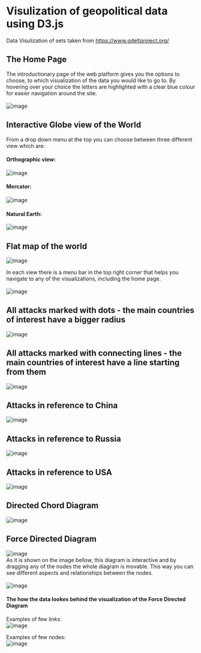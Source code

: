 # Visulization of geopolitical data using D3.js
Data Visulization of sets taken from https://www.gdeltproject.org/


## The Home Page
The introductionary page of the web platform gives you the options to choose, to which visualization of the data you would like to go to. By hovering over your choice the letters are highlighted with a clear blue colour for easier navigation around the site. <br/>
<br/>
![image](https://user-images.githubusercontent.com/38570213/138882206-6f3d9d22-3fdf-40f1-9459-bd8971b2bc60.png)

## Interactive Globe view of the World
From a drop down menu at the top you can choose between three different view which are: <br/>
#### Orthographic view:
![image](https://user-images.githubusercontent.com/38570213/138883252-1ba64f7f-6232-432d-a55d-cdd977179238.png)

#### Mercator:
![image](https://user-images.githubusercontent.com/38570213/138910056-1ddaff69-cd1b-414d-9c4d-070d16b311fd.png)

#### Natural Earth:
![image](https://user-images.githubusercontent.com/38570213/138910040-1f939c89-b035-4870-89a9-21e96a7dcac8.png)


## Flat map of the world
![image](https://user-images.githubusercontent.com/38570213/138883417-aefaa34e-00e7-48bc-b74d-12e545e99e66.png)

In each view there is a menu bar in the top right corner that helps you navigate to any of the visualizations, including the home page. <br/>
<br/>
![image](https://user-images.githubusercontent.com/38570213/138908570-c3736b6a-ce89-4e75-bc6b-3ec4a6083c4e.png)

## All attacks marked with dots - the main countries of interest have a bigger radius
![image](https://user-images.githubusercontent.com/38570213/138911599-7c304ecc-4d73-4236-a12e-59e95bb6a54f.png)

## All attacks marked with connecting lines - the main countries of interest have a line starting from them
![image](https://user-images.githubusercontent.com/38570213/138911205-227a5603-4cf8-47ee-9824-92c7d926e60b.png)

## Attacks in reference to China
![image](https://user-images.githubusercontent.com/38570213/138911874-f13138fd-32b8-4071-aa62-d07921406751.png)

## Attacks in reference to Russia
![image](https://user-images.githubusercontent.com/38570213/138909243-da3180fb-1111-4096-a921-246782c41ff6.png)

## Attacks in reference to USA
![image](https://user-images.githubusercontent.com/38570213/138910637-2cdc6d7f-cd3b-420d-b46b-660f53fded97.png)

## Directed Chord Diagram
![image](https://user-images.githubusercontent.com/38570213/138911269-247d45f4-9f91-4701-acea-f3fde2efe2b2.png)

## Force Directed Diagram
![image](https://user-images.githubusercontent.com/38570213/138912320-27562932-fa57-4e45-a7c5-9bc1b96bf78e.png)
<br/>
As it is shown on the image bellow, this diagram is interactive and by dragging any of the nodes the whole diagram is movable. This way you can see different aspects and relationships between the nodes. <br/>
<br/>
![image](https://user-images.githubusercontent.com/38570213/138909319-99176cac-61b3-4b58-9e65-2ea9ca545c93.png)

#### The how the data lookes behind the visualization of the Force Directed Diagram
Examples of few links: <br/>
![image](https://user-images.githubusercontent.com/38570213/138552325-c9abf8ba-39ab-4455-88d2-1457a6d914c5.png)

Examples of few nodes: <br/>
![image](https://user-images.githubusercontent.com/38570213/138552332-1006e27f-4c7a-4980-935b-63b22c81edf3.png)
